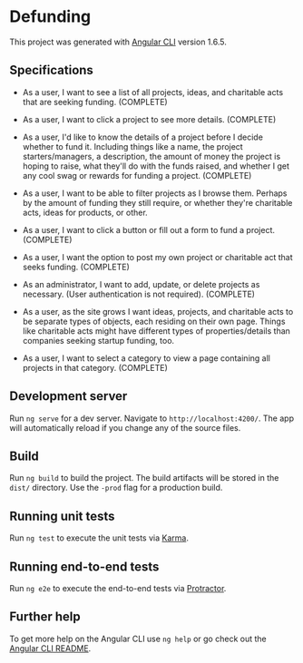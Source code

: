 # Defunding

This project was generated with [Angular CLI](https://github.com/angular/angular-cli) version 1.6.5.

## Specifications
* As a user, I want to see a list of all projects, ideas, and charitable acts that are seeking funding.  (COMPLETE)

* As a user, I want to click a project to see more details. (COMPLETE)

* As a user, I'd like to know the details of a project before I decide whether to fund it. Including things like a name, the project starters/managers, a description, the amount of money the project is hoping to raise, what they'll do with the funds raised, and whether I get any cool swag or rewards for funding a project. (COMPLETE)

* As a user, I want to be able to filter projects as I browse them. Perhaps by the amount of funding they still require, or whether they're charitable acts, ideas for products, or other.

* As a user, I want to click a button or fill out a form to fund a project. (COMPLETE)

* As a user, I want the option to post my own project or charitable act that seeks funding.  (COMPLETE)

* As an administrator, I want to add, update, or delete projects as necessary. (User authentication is not required). (COMPLETE)

* As a user, as the site grows I want ideas, projects, and charitable acts to be separate types of objects, each residing on their own page. Things like charitable acts might have different types of properties/details than companies seeking startup funding, too.

* As a user, I want to select a category to view a page containing all projects in that category. (COMPLETE)

## Development server

Run `ng serve` for a dev server. Navigate to `http://localhost:4200/`. The app will automatically reload if you change any of the source files.

## Build

Run `ng build` to build the project. The build artifacts will be stored in the `dist/` directory. Use the `-prod` flag for a production build.

## Running unit tests

Run `ng test` to execute the unit tests via [Karma](https://karma-runner.github.io).

## Running end-to-end tests

Run `ng e2e` to execute the end-to-end tests via [Protractor](http://www.protractortest.org/).

## Further help

To get more help on the Angular CLI use `ng help` or go check out the [Angular CLI README](https://github.com/angular/angular-cli/blob/master/README.md).
